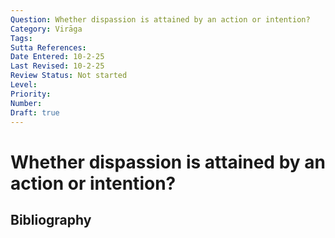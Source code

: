 ```yaml
---
Question: Whether dispassion is attained by an action or intention?
Category: Virāga
Tags: 
Sutta References: 
Date Entered: 10-2-25
Last Revised: 10-2-25
Review Status: Not started
Level: 
Priority: 
Number: 
Draft: true
---
```


# Whether dispassion is attained by an action or intention?

## Bibliography

<!-- 

Notes:



-->